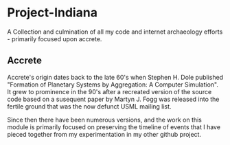 # Project-Indiana
A Collection and culmination of all my code and internet archaeology efforts - primarily focused upon accrete.

## Accrete
Accrete's origin dates back to the late 60's when Stephen H. Dole published "Formation of Planetary Systems by Aggregation: A Computer Simulation". It grew to prominence in the 90's after a recreated version of the source code based on a susequent paper by Martyn J. Fogg was released into the fertile ground that was the now defunct USML mailing list.

Since then there have been numerous versions, and the work on this module is primarily focused on preserving the timeline of events that I have pieced together from my experimentation in my other github project.
